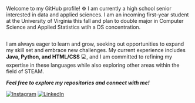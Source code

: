 Welcome to my GitHub profile! ⚙️ I am currently a high school senior interested in data and applied sciences. I am an incoming first-year student at the University of Virginia this fall and plan to double major in Computer Science and Applied Statistics wtih a DS concentration.
##
I am always eager to learn and grow, seeking out opportunities to expand my skill set and embrace new challenges. My current experience includes <strong>Java, Python, and HTML/CSS</strong> 💻, and I am committed to refining my expertise in these languages while also exploring other areas within the field of STEAM. 

<i><strong>Feel free to explore my repositories and connect with me!</strong></i>

[![Instagram](https://img.shields.io/badge/Instagram-%23515bd4?style=plastic&logo=instagram&logoSize=auto&labelColor=%23DD2A7B)](https://instagram.com/y_jjxn)
[![LinkedIn](https://img.shields.io/badge/LinkedIn-%230a66c2?style=plastic)](https://www.linkedin.com/in/danieljyoon/)



